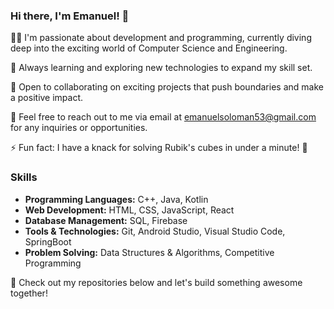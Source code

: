 ### Hi there, I'm Emanuel! 👋

👨‍💻 I'm passionate about development and programming, currently diving deep into the exciting world of Computer Science and Engineering.

🌱 Always learning and exploring new technologies to expand my skill set.

💼 Open to collaborating on exciting projects that push boundaries and make a positive impact.

📧 Feel free to reach out to me via email at emanuelsoloman53@gmail.com for any inquiries or opportunities.

⚡ Fun fact: I have a knack for solving Rubik's cubes in under a minute! 🧩

### Skills
- **Programming Languages:** C++, Java, Kotlin
- **Web Development:** HTML, CSS, JavaScript, React
- **Database Management:** SQL, Firebase
- **Tools & Technologies:** Git, Android Studio, Visual Studio Code, SpringBoot
- **Problem Solving:** Data Structures & Algorithms, Competitive Programming

🔗 Check out my repositories below and let's build something awesome together!
